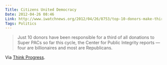 ```yaml
---
Title: Citizens United Democracy
Date: 2012-04-26 08:46
Link: http://www.iwatchnews.org/2012/04/26/8753/top-10-donors-make-third-donations-super-pacs
Tags: Politics
---
```


> Just 10 donors have been responsible for a third of all donations to Super PACs so far this cycle, the Center for Public Integrity reports — four are billionaires and most are Republicans.

Via [Think Progress](http://thinkprogress.org/).
